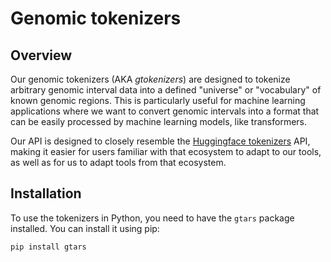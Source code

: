 # Genomic tokenizers
## Overview
Our genomic tokenizers (AKA _gtokenizers_) are designed to tokenize arbitrary genomic interval data into a defined "universe" or "vocabulary" of known genomic regions. This is particularly useful for machine learning applications where we want to convert genomic intervals into a format that can be easily processed by machine learning models, like transformers.

Our API is designed to closely resemble the [Huggingface tokenizers](https://github.com/huggingface/tokenizers) API, making it easier for users familiar with that ecosystem to adapt to our tools, as well as for us to adapt tools from that ecosystem.

## Installation
To use the tokenizers in Python, you need to have the `gtars` package installed. You can install it using pip:

```bash
pip install gtars
```